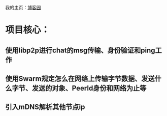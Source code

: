 我的主页：[博客园](https://www.cnblogs.com/live-passion)

# 项目核心：
## 使用libp2p进行chat的msg传输、身份验证和ping工作
## 使用Swarm规定怎么在网络上传输字节数据、发送什么字节、发送的对象、PeerId身份和网络为止等
## 引入mDNS解析其他节点ip
